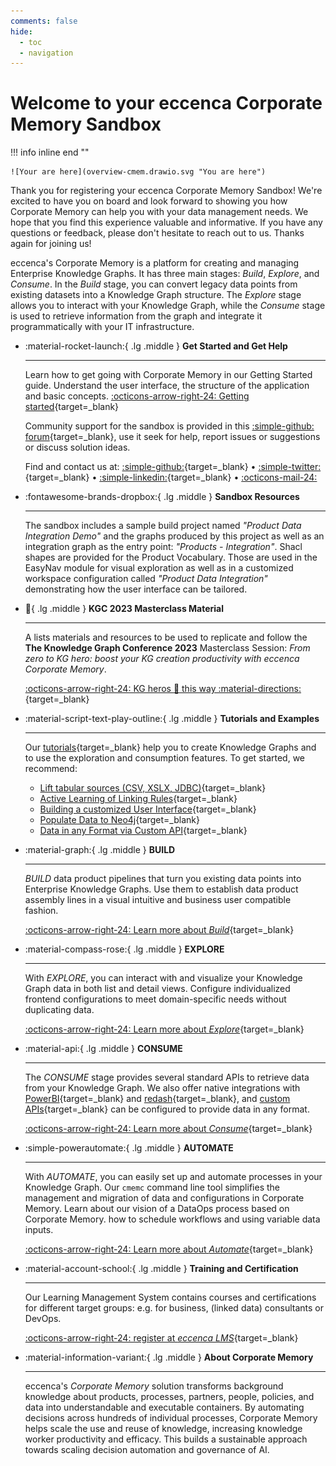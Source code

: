```yaml
---
comments: false
hide:
  - toc
  - navigation
---
```


# Welcome to your eccenca Corporate Memory Sandbox

!!! info inline end ""

    ![Your are here](overview-cmem.drawio.svg "You are here")

Thank you for registering your eccenca Corporate Memory Sandbox! We're excited to have you on board and look forward to showing you how Corporate Memory can help you with your data management needs. We hope that you find this experience valuable and informative. If you have any questions or feedback, please don't hesitate to reach out to us. Thanks again for joining us!

eccenca's Corporate Memory is a platform for creating and managing Enterprise Knowledge Graphs. It has three main stages: _Build_, _Explore_, and _Consume_. In the _Build_ stage, you can convert legacy data points from existing datasets into a Knowledge Graph structure. The _Explore_ stage allows you to interact with your Knowledge Graph, while the _Consume_ stage is used to retrieve information from the graph and integrate it programmatically with your IT infrastructure.

<div class="grid cards" markdown>

-   :material-rocket-launch:{ .lg .middle } __Get Started and Get Help__

    ---

    Learn how to get going with Corporate Memory in our Getting Started guide. Understand the user interface, the structure of the application and basic concepts. [:octicons-arrow-right-24: Getting started](../){target=_blank}

    Community support for the sandbox is provided in this [:simple-github: forum](https://github.com/eccenca/documentation.eccenca.com/discussions){target=_blank}, use it seek for help, report issues or suggestions or discuss solution ideas.

    Find and contact us at: [:simple-github:](https://github.com/eccenca){target=_blank} • [:simple-twitter:](https://twitter.com/eccenca){target=_blank} • [:simple-linkedin:](https://de.linkedin.com/company/eccenca-gmbh){target=_blank} • [:octicons-mail-24:](mailto:info@eccenca.com)

-   :fontawesome-brands-dropbox:{ .lg .middle } __Sandbox Resources__

    ---

    The sandbox includes a sample build project named _"Product Data Integration Demo"_ and the graphs produced by this project as well as an integration graph as the entry point: _"Products - Integration"_. Shacl shapes are provided for the Product Vocabulary. Those are used in the EasyNav module for visual exploration as well as in a customized workspace configuration called _"Product Data Integration"_ demonstrating how the user interface can be tailored.

-   :superhero:{ .lg .middle } __KGC 2023 Masterclass Material__

    ---

    A lists materials and resources to be used to replicate and follow the **The Knowledge Graph Conference 2023** Masterclass Session: _From zero to KG hero: boost your KG creation productivity with eccenca Corporate Memory_.

    [:octicons-arrow-right-24: KG heros :superhero: this way :material-directions:](./material){target=_blank}

-   :material-script-text-play-outline:{ .lg .middle } __Tutorials and Examples__

    ---

    Our [tutorials](../../tutorials){target=_blank} help you to create Knowledge Graphs and to use the exploration and consumption features. To get started, we recommend:

    -   [Lift tabular sources (CSV, XSLX, JDBC)](/build/lift-data-from-tabular-data-such-as-csv-xslx-or-database-tables/){target=_blank}
    -   [Active Learning of Linking Rules](../../build/active-learning){target=_blank}
    -   [Building a customized User Interface](../../explore-and-author/graph-exploration/building-a-customized-user-interface){target=_blank}
    -   [Populate Data to Neo4j](../../consume/populate-data-to-neo4j){target=_blank}
    -   [Data in any Format via Custom API](../../consume/provide-data-in-any-format-via-a-custom-api){target=_blank}

-   :material-graph:{ .lg .middle } __BUILD__

    ---

    _BUILD_ data product pipelines that turn you existing data points into Enterprise Knowledge Graphs. Use them to establish data product assembly lines in a visual intuitive and business user compatible fashion.

    [:octicons-arrow-right-24: Learn more about _Build_](../../build){target=_blank}

-   :material-compass-rose:{ .lg .middle } __EXPLORE__

    ---

    With _EXPLORE_, you can interact with and visualize your Knowledge Graph data in both list and detail views. Configure individualized frontend configurations to meet domain-specific needs without duplicating data.

    [:octicons-arrow-right-24: Learn more about _Explore_](/explore-and-author){target=_blank}

-   :material-api:{ .lg .middle } __CONSUME__

    ---

    The _CONSUME_ stage provides several standard APIs to retrieve data from your Knowledge Graph. We also offer native integrations with [PowerBI](/consume/consuming-graphs-in-power-bi){target=_blank} and [redash](https://redash.io/){target=_blank}, and [custom APIs](../../consume/provide-data-in-any-format-via-a-custom-api/){target=_blank} can be configured to provide data in any format.

    [:octicons-arrow-right-24: Learn more about _Consume_](/consume){target=_blank}

-   :simple-powerautomate:{ .lg .middle } __AUTOMATE__

    ---

    With _AUTOMATE_, you can easily set up and automate processes in your Knowledge Graph. Our `cmemc` command line tool simplifies the management and migration of data and configurations in Corporate Memory. Learn about our vision of a DataOps process based on Corporate Memory. how to schedule workflows and using variable data inputs.

    [:octicons-arrow-right-24: Learn more about _Automate_](../../automate){target=_blank}

-   :material-account-school:{ .lg .middle } __Training and Certification__

    ---

    Our Learning Management System contains courses and certifications for different target groups: e.g. for business, (linked data) consultants or DevOps.

    [:octicons-arrow-right-24: register at _eccenca LMS_](https://lms.eccenca.com/){target=_blank}

-   :material-information-variant:{ .lg .middle } __About Corporate Memory__

    ---

    eccenca's _Corporate Memory_ solution transforms background knowledge about products, processes, partners, people, policies, and data into understandable and executable containers. By automating decisions across hundreds of individual processes, Corporate Memory helps scale the use and reuse of knowledge, increasing knowledge worker productivity and efficacy. This builds a sustainable approach towards scaling decision automation and governance of AI.

</div>
